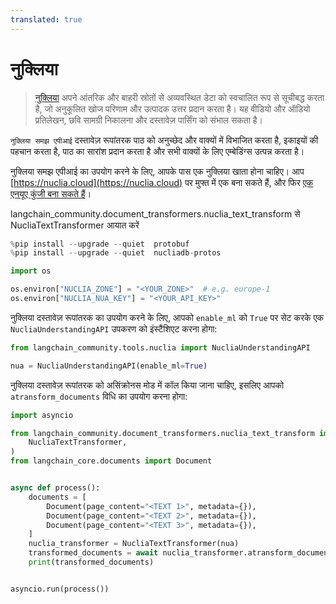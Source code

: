 ```yaml
---
translated: true
---
```


# नुक्लिया

>[नुक्लिया](https://nuclia.com) अपने आंतरिक और बाहरी स्रोतों से अव्यवस्थित डेटा को स्वचालित रूप से सूचीबद्ध करता है, जो अनुकूलित खोज परिणाम और उत्पादक उत्तर प्रदान करता है। यह वीडियो और ऑडियो प्रतिलेखन, छवि सामग्री निकालना और दस्तावेज़ पार्सिंग को संभाल सकता है।

`नुक्लिया समझ एपीआई` दस्तावेज़ रूपांतरक पाठ को अनुच्छेद और वाक्यों में विभाजित करता है, इकाइयों की पहचान करता है, पाठ का सारांश प्रदान करता है और सभी वाक्यों के लिए एम्बेडिंग्स उत्पन्न करता है।

नुक्लिया समझ एपीआई का उपयोग करने के लिए, आपके पास एक नुक्लिया खाता होना चाहिए। आप [https://nuclia.cloud](https://nuclia.cloud) पर मुफ्त में एक बना सकते हैं, और फिर [एक एनयूए कुंजी बना सकते हैं](https://docs.nuclia.dev/docs/docs/using/understanding/intro)।

langchain_community.document_transformers.nuclia_text_transform से NucliaTextTransformer आयात करें

```python
%pip install --upgrade --quiet  protobuf
%pip install --upgrade --quiet  nucliadb-protos
```

```python
import os

os.environ["NUCLIA_ZONE"] = "<YOUR_ZONE>"  # e.g. europe-1
os.environ["NUCLIA_NUA_KEY"] = "<YOUR_API_KEY>"
```

नुक्लिया दस्तावेज़ रूपांतरक का उपयोग करने के लिए, आपको `enable_ml` को `True` पर सेट करके एक `NucliaUnderstandingAPI` उपकरण को इंस्टैंशिएट करना होगा:

```python
from langchain_community.tools.nuclia import NucliaUnderstandingAPI

nua = NucliaUnderstandingAPI(enable_ml=True)
```

नुक्लिया दस्तावेज़ रूपांतरक को असिंक्रोनस मोड में कॉल किया जाना चाहिए, इसलिए आपको `atransform_documents` विधि का उपयोग करना होगा:

```python
import asyncio

from langchain_community.document_transformers.nuclia_text_transform import (
    NucliaTextTransformer,
)
from langchain_core.documents import Document


async def process():
    documents = [
        Document(page_content="<TEXT 1>", metadata={}),
        Document(page_content="<TEXT 2>", metadata={}),
        Document(page_content="<TEXT 3>", metadata={}),
    ]
    nuclia_transformer = NucliaTextTransformer(nua)
    transformed_documents = await nuclia_transformer.atransform_documents(documents)
    print(transformed_documents)


asyncio.run(process())
```
